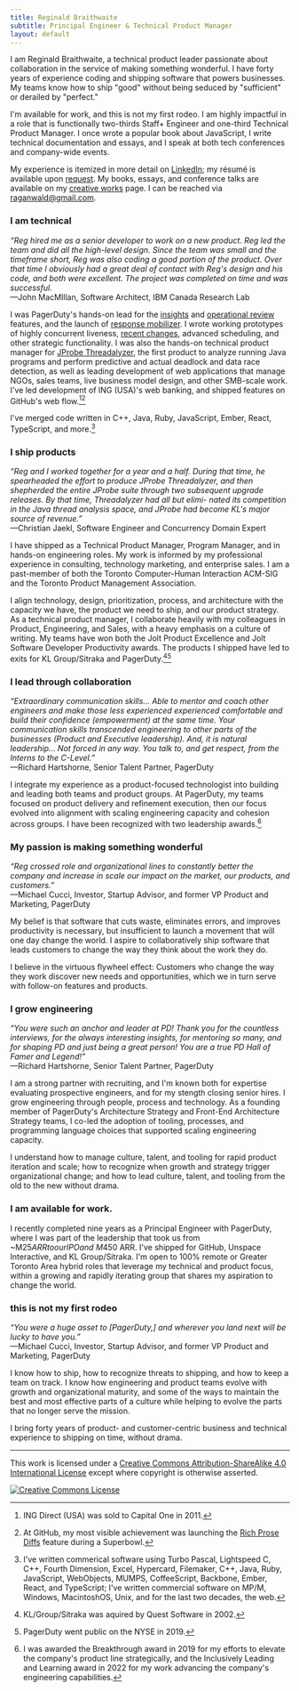 ```yaml
---
title: Reginald Braithwaite
subtitle: Principal Engineer & Technical Product Manager
layout: default
---
```


I am Reginald Braithwaite, a technical product leader passionate about collaboration in the service of making something wonderful. I have forty years of experience coding and shipping software that powers businesses. My teams know how to ship "good" without being seduced by "sufficient" or derailed by "perfect."

I'm available for work, and this is not my first rodeo. I am highly impactful in a role that is functionally two-thirds Staff+ Engineer and one-third Technical Product Manager. I once wrote a popular book about JavaScript, I write technical documentation and essays, and I speak at both tech conferences and company-wide events.

My experience is itemized in more detail on [LinkedIn]; my résumé is available upon [request][raganwald@gmail.com]. My books, essays, and conference talks are available on my [creative works] page. I can be reached via [raganwald@gmail.com].

### I am technical

*“Reg hired me as a senior developer to work
on a new product. Reg led the team and did
all the high-level design. Since the team was
small and the timeframe short, Reg was also
coding a good portion of the product.
Over that time I obviously had a great deal
of contact with Reg's design and his code,
and both were excellent. The project was
completed on time and was successful.*  
—John MacMIllan, Software Architect, IBM Canada Research Lab

I was PagerDuty's hands-on lead for the [insights] and [operational review] features, and the launch of [response mobilizer]. I wrote working prototypes of highly concurrent liveness, [recent changes], advanced scheduling, and other strategic functionality. I was also the hands-on technical product manager for [JProbe Threadalyzer], the first product to analyze running Java programs and perform predictive and actual deadlock and data race detection, as well as leading development of web applications that manage NGOs, sales teams, live business model design, and other SMB-scale work. I've led development of ING (USA)'s web banking, and shipped features on GitHub's web flow.[^ing][^GitHub]

[insights]: https://support.pagerduty.com/main/docs/insights
[operational review]: https://support.pagerduty.com/main/docs/operational-reviews
[response mobilizer]: https://www.pagerduty.com/blog/2016-year-review/#:~:text=Response%20Orchestration
[recent changes]: https://support.pagerduty.com/main/docs/recent-changes

[^ing]: ING Direct (USA) was sold to Capital One in 2011.
[^GitHub]: At GitHub, my most visible achievement was launching the [Rich Prose Diffs] feature during a Superbowl.

[JProbe Threadalyzer]: http://tan.com/jprobe?lang=en#:~:text=JProbe%20Theadalyzer,-:%20Detect%20Deadlocks%2C%20Stalls
[Rich Prose Diffs]: https://docs.github.com/en/repositories/working-with-files/using-files/working-with-non-code-files#rendering-differences-in-prose-documents

I've merged code written in C++, Java, Ruby, JavaScript, Ember, React, TypeScript, and more.[^more]

[^more]: I've written commerical software using Turbo Pascal, Lightspeed C, C++, Fourth Dimension, Excel, Hypercard, Filemaker, C++, Java, Ruby, JavaScript, WebObjects, MUMPS, CoffeeScript, Backbone, Ember, React, and TypeScript; I've written commercial software on MP/M, Windows, MacintoshOS, Unix, and for the last two decades, the web.

### I ship products

*“Reg and I worked together for a year and a
half. During that time, he spearheaded the
effort to produce JProbe Threadalyzer, and
then shepherded the entire JProbe suite
through two subsequent upgrade releases. By
that time, Threadalyzer had all but elimi-
nated its competition in the Java thread
analysis space, and JProbe had become
KL's major source of revenue.”*  
—Christian Jaekl, Software Engineer and Concurrency Domain Expert

I have shipped as a Technical Product Manager, Program Manager, and in hands-on engineering roles. My work is informed by my professional experience in consulting, technology marketing, and enterprise sales. I am a past-member of both the Toronto Computer-Human Interaction ACM-SIG and the Toronto Product Management Association.

I align technology, design, prioritization, process, and architecture with the capacity we have, the product we need to ship, and our product strategy. As a technical product manager, I collaborate heavily with my colleagues in Product, Engineering, and Sales, with a heavy emphasis on a culture of writing. My teams have won both the Jolt Product Excellence and Jolt Software Developer Productivity awards. The products I shipped have led to exits for KL Group/Sitraka and PagerDuty.[^sitraka-quest][^PDNYSE]

[^sitraka-quest]: KL/Group/Sitraka was aquired by Quest Software in 2002.
[^PDNYSE]: PagerDuty went public on the NYSE in 2019.

### I lead through collaboration

*“Extraordinary communication skills... Able to mentor and coach other engineers and make those less experienced experienced comfortable and build their confidence (empowerment) at the same time. Your communication skills transcended engineering to other parts of the businesses (Product and Executive leadership). And, it is natural leadership... Not forced in any way. You talk to, and get respect, from the Interns to the C-Level.”*  
—Richard Hartshorne, Senior Talent Partner, PagerDuty

I integrate my experience as a product-focused technologist into building and leading both teams and product groups. At PagerDuty, my teams focused on product delivery and refinement execution, then our focus evolved into alignment with scaling engineering capacity and cohesion across groups. I have been recognized with two leadership awards.[^awards]

[^awards]: I was awarded the Breakthrough award in 2019 for my efforts to elevate the company's product line strategically, and the Inclusively Leading and Learning award in 2022 for my work advancing the company's engineering capabilities. 

### My passion is making something wonderful

*“Reg crossed role and organizational lines to constantly better the company and increase in scale our impact on the market, our products, and customers.”*  
—Michael Cucci, Investor, Startup Advisor, and former VP Product and Marketing, PagerDuty

My belief is that software that cuts waste, eliminates errors, and improves productivity is necessary, but insufficient to launch a movement that will one day change the world. I aspire to collaboratively ship software that leads customers to change the way they think about the work they do.

I believe in the virtuous flywheel effect: Customers who change the way they work discover new needs and opportunities, which we in turn serve with follow-on features and products.

### I grow engineering

*“You were such an anchor and leader at PD! Thank you for the countless interviews, for the always interesting insights, for mentoring so many, and for shaping PD and just being a great person! You are a true PD Hall of Famer and Legend!”*  
—Richard Hartshorne, Senior Talent Partner, PagerDuty

I am a strong partner with recruiting, and I'm known both for expertise evaluating prospective engineers, and for my stength closing senior hires. I grow engineering through people, process and technology. As a founding member of PagerDuty's Architecture Strategy and Front-End Architecture Strategy teams, I co-led the adoption of tooling, processes, and programming language choices that supported scaling engineering capacity.

I understand how to manage culture, talent, and tooling for rapid product iteration and scale; how to recognize when growth and strategy trigger organizational change; and how to lead culture, talent, and tooling from the old to the new without drama.

### I am available for work.

I recently completed nine years as a Principal Engineer with PagerDuty, where I was part of the leadership that took us from ~M$25 ARR to our IPO and ~M$450 ARR. I've shipped for GitHub, Unspace Interactive, and KL Group/Sitraka. I'm open to 100% remote or Greater Toronto Area hybrid roles that leverage my technical and product focus, within a growing and rapidly iterating group that shares my aspiration to change the world.

### this is not my first rodeo

*“You were a huge asset to \[PagerDuty,\] and wherever you land next will be lucky to have you.”*  
—Michael Cucci, Investor, Startup Advisor, and former VP Product and Marketing, PagerDuty

I know how to ship, how to recognize threats to shipping, and how to keep a team on track. I know how engineering and product teams evolve with growth and organizational maturity, and some of the ways to maintain the best and most effective parts of a culture while helping to evolve the parts that no longer serve the mission.

I bring forty years of product- and customer-centric business and technical experience to shipping on time, without drama.

[LinkedIn]: https://www.linkedin.com/in/raganwald/details/experience/
[raganwald@gmail.com]: mailto:raganwald@gmail.com
[creative works]: /creative-works.html
[ja]: https://leanpub.com/javascriptallongesix
[japdf]: /assets/javascriptallongesix.pdf

<!--

*“When we built Threadalyzer, Reg developed
the technical design, partitioned it into
manageable pieces for a group of developers,
and also wrote a significant chunk of the
code himself. Along the way, he insisted on
regular code reviews, asking appropriate and
probing questions about design decisions. I
read his code, too (he wouldn't have it any
other way), but I had a hard time finding
flaws. The result was probably the most
solid codebase that I've ever worked on.”*  
—Christian Jaekl, Software Engineer and Concurrency Domain Expert

-->

---

This work is licensed under a <a rel="license" href="http://creativecommons.org/licenses/by-sa/4.0/">Creative Commons Attribution-ShareAlike 4.0 International License</a> except where copyright is otherwise asserted.

<a rel="license" href="http://creativecommons.org/licenses/by-sa/4.0/"><img alt="Creative Commons License" style="border-width:0" src="http://i.creativecommons.org/l/by-sa/4.0/80x15.png" /></a>
